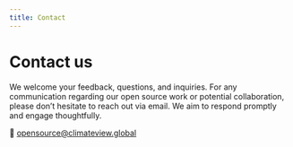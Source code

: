 ```yaml
---
title: Contact
---
```


<h1 class="cv-h2">Contact us</h1>


We welcome your feedback, questions, and inquiries. For any communication regarding our open source work or potential collaboration, please don’t hesitate to reach out via email. We aim to respond promptly and engage thoughtfully.

📧 [opensource@climateview.global](mailto:opensource@climateview.global)

